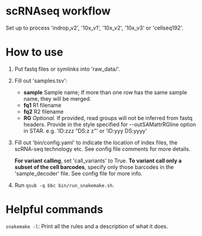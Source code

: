 # scRNAseq workflow

Set up to process 'indrop_v2', '10x_v1', '10x_v2', '10x_v3' or 'cellseq192'. 

# How to use
1. Put fastq files or symlinks into 'raw_data/'.
2. Fill out 'samples.tsv':
    - **sample** Sample name; If more than one row has the same sample name, they will be merged.
    - **fq1**    R1 filename
    - **fq2**    R2 filename
    - **RG**     _Optional._ If provided, read groups will not be inferred from fastq headers. Provide in the style specified for --outSAMattrRGline option in STAR. e.g. 'ID:zzz ”DS:z z”' or 'ID:yyy DS:yyyy'

3. Fill out 'bin/config.yaml' to indicate the location of index files, the scRNA-seq technology etc. See config file comments for more details. 

   **For variant calling**, set 'call_variants' to True. **To variant call only a subset of the cell barcodes**, specify only those barcodes in the 'sample_decoder' file. See config file for more info.

4. Run `qsub -q bbc bin/run_snakemake.sh`.

# Helpful commands
`snakemake -l`: Print all the rules and a description of what it does.
